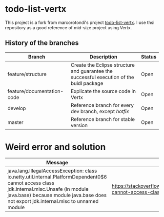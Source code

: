 # todo-list-vertx

This project is a fork from marcorotondi's project [todo-list-vertx](https://github.com/marcorotondi/todo-list-vertx.git). I use thsi repository as a good reference of mid-size project using Vertx.


## History of the branches

| Branch | Description | Status |
|--------|-------------|--------|
| feature/structure | Create the Eclipse structure and guarantee the successful execution of the buidl package | Open |
| feature/documentation-code | Explicate the source code in Vertx | Open |
| develop | Reference branch for every dev branch, except _hotfix_ | Open |
| master | Reference branch for stable version | Open |


# Weird error and solution

| Message | Solution |
|---------|----------| 
| java.lang.IllegalAccessException: class io.netty.util.internal.PlatformDependent0$6 cannot access class jdk.internal.misc.Unsafe (in module java.base) because module java.base does not export jdk.internal.misc to unnamed module | https://stackoverflow.com/questions/57885828/netty-cannot-access-class-jdk-internal-misc-unsafe | 
